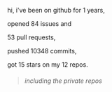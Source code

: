hi, i've been on github for 1 years,

opened 84 issues and

53 pull requests,

pushed 10348 commits,

got 15 stars on my 12 repos.

> ###### including the private repos
